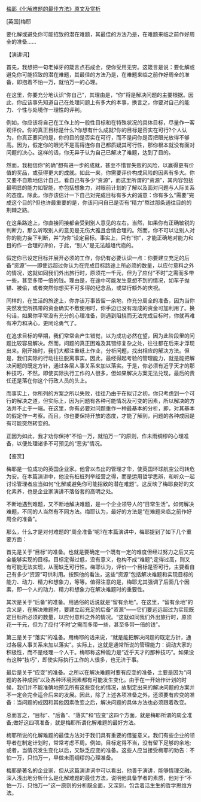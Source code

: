[梅耶《化解难题的最佳方法》原文及赏析](https://www.vrrw.net/wx/14606.html)

[英国]梅耶

要化解或避免你可能招致的潜在难题，其最佳的方法乃是，在难题来临之前作好周全的准备……

【演讲词】

首先，我想把一句老掉牙的箴言点石成金，使你受用无穷。这箴言是说：要化解或避免你可能招致的潜在难题，其最佳的方法乃是，在难题来临之前作好周全的准备，即抱着不怕一万，就怕万一的心理。

在这里，你要充分地认识“你自己”，其理由是，“你”将是解决问题的主要根据。因此，你应该事先知道自己在处理问题上有多大的本事，换言之，你要对自己的能力、个性与处境作一理性的评判。

例如，你应该将自己在工作上的一般性目标和在特殊状况的具体目标，尽量作一客观评价。你的真正目标是什么?你想有什么成就?你的目标是否实在可行?个人认为，你真正要问的是，你的目的是否实在可行，而不是问你是否把眼光放得不够高。因为，假定你的眼光不是高得连你自己都质疑其可行性，那你根本就没有面对问题的决心。这样的话，你无异于认为自己已解决了难题，达到了目的。

然而，我相信你“的确”想有进一步的成就，甚至不惜冒失败的风险，以赢得更有价值的奖品，或获得更大的成就。如此一来，你需要评价构成风险的因素有多大。你又要不自欺地估计自己，看自己有多少“资源”，而这里所谓的“资源”，其内容包括最明显的能力如智能，亦包括想象力，对眼前计划的了解以及面对问题与人际关系的态度。除此，你亦该估计一下自己对完成目标有多大的诚意：你有多么“需要”完成这个目的?但也许最重要的是，你该问问自已是否有“精力”熬过那条通往目的的荆棘之路。

在这条路途上，你直接间接都会受到别人意见的左右。当然，如果你有正确敏锐的判断力，那么听取别人的意见是无伤大雅且合情合理的。然而，你不可以让别人对你的能力妄下判断，并“为你”设定目标。事实上，只有“你”，才能正确地对能力和目的作一合理的评价，于此，“别人”是无法越俎代庖的。

假定你已设定目标并展开必须的工作，你仍有必要认识一点：你要建立充足的后备“资源”——即使远超过你认为在完成目标路途上所必须的数量，以应付意料之外的情况，这就如同我们外出旅行时，原须花一千元，但为了应付“不时”之需而多带一些，甚至多带一倍的钱。理由是，在途中可能发生意想不到的情况，如车子抛锚、被偷，或者突然你想买不可多得的纪念品，或举行额外的庆祝。

同样的，在生活的旅途上，你亦该万事皆留一余地，作充分周全的准备，因为当你突然发觉所携带的资金确实不敷使用时，你手边已没有现成的资金可加利用了。换句话，如果你平常没有充分的心理准备，则遇到阻挠而无法完成目标时，你就再难有冲力和决心，更罔论勇气了。

在追求目标的早期，我们常常会产生错觉，以为成功必然在望，因为此阶段里的问题比较容易解决。然而，问题的真正困难及其错综复杂之处，往往都在后来才浮现出来。刚开始时，我们大都注重纸上作业，分析问题，找出相应的解决方法。但是，我们实际的行动往往脱离事实。因此，最经得起考验的管理能力，就是能把解决问题的既定方针，通过各层人事关系来加以落实。于是，你必须有近乎天才的那种技巧，不然，即使实际执行工作的人很多，但如果解决方案无法兑现，最后的责任还是落在你这个行政人员的头上。

而事实上，你所列的方案之所以失败，往往乃由于在拟订之初，你只考虑到一个可行的解决之道，但实际上，因为问题有各种可能情况及可变的因素，所以解决的方法并不止于一端。在这里，你有必要对问题重作一种最基本的分析，即，对其基本的假定作一考察。而且，你也要保持开放的态度，才能了解到，问题的各种成因是有可能突然转变的。

正因为如此，我才劝你保持“不怕一万，就怕万一”的原则，作未雨绸缪的心理准备，以便处理诸多不可预见的“恶劣”情况。



【鉴赏】

梅耶是一位成功的英国企业家。他曾以杰出的管理才华，使英国环球航空公司转危为安。在本篇演讲中，他没有桩桩列举经营之得，而是运用哲学思辨，和听众一起讨论管理者应当如何“化解或避免你可能招致的潜在难题”。这反映了梅耶良好的文化素养，也是企业家演讲不落俗套的高明之处。

不断地遇到难题，又不断地解决难题，是一个企业领导人的“日常生活”。如何解决难题，不同的人当然有不同方法。梅耶认为，最好的方法是“在难题来临之前作好周全的准备”。

那么，什么才是对付难题的“周全准备”呢?在本篇演讲中，梅耶提到了如下几个重要方面：

首先是关于“目标”的准备。也就是要确定一个既有一定的难度但经过努力之后又完全能够实现的目标。目标定得过低，没有意义，也构不成“难题”;定得过高，则又有可能无法实现，从而缺乏可行性。梅耶认为，评价一个目标是否可行，主要看自己有多少“资源”可供利用。按照他的看法，这些“资源”包括解决难题和实现目标的能力、动力、精力和想象力，等等。值得注意的是，梅耶尤其强调了后面几个因素，即一个人的动力、精力和想象力在解决难题时的重要性。

其次是关于“后备”的准备。用通俗的话说就是“留有余地”。在这里，“留有余地”的含义是，在解决难题时，要建立起充足的后备“资源”——它们要远远超过为实现既定目标所必须的数量，以应付意料之外的情况。“这就如同我们外出旅行时，原须花一千元，但为了应付‘不时’之需而多带一些，甚至多带一倍的钱”。

第三是关于“落实”的准备。用梅耶的话来说，“就是能把解决问题的既定方针，通过各层人事关系来加以落实”。实际上，这就是通常所说的管理能力：调动大家的积极性，而不是经理一个人干。梅耶称这种能力是“近乎天才的那种技巧”。如果没有这种“技巧”，即使实际执行工作的人很多，也无济于事。

最后是关于“应变”的准备。之所以在解决难题时要有应变的准备，主要是因为“问题的各种成因”以及各种环境因素都有可能发生变化。由于在一开始作计划的时候，我们并不能准确地预见所有这些变化的情况，故制定出来的解决问题的方案并不一定会完全适合后来的发展。因此，除了上述各项准备之外，还须要有应变的准备：当问题的成因和其他因素改变之后，解决问题的具体方法也必须跟着改变。

总而言之，“目标”、“后备”、“落实”和“应变”这四个方面，就是梅耶所谓的周全准备;做好这四项准备，就是梅耶所谓化解难题的最好方法。

梅耶所说的化解难题的最佳方法对于我们具有重要的借鉴意义。我们有些企业的领导者在制定计划时，常常考虑不周。例如，目标定得不当，没有留下足够的余地;或者，当情况发生变化以后，又缺乏应变的准备。这些人应当接受梅耶的劝告：不怕一万，只怕万一，早做未雨绸缪的心理准备。

梅耶是著名的企业家，但从这篇演讲词中可以看出，他善于演讲，能够情理交融，深入浅出地分析什么是化解难题的最佳方法，说明他具备学者的素质，他对于“不怕一万，只怕万一”这一原则的分析既全面，又深刻，包含着活生生的哲学思维方法。

